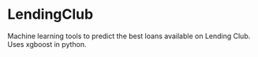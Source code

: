 # LendingClub
Machine learning tools to predict the best loans available on Lending Club.  Uses xgboost in python.  
